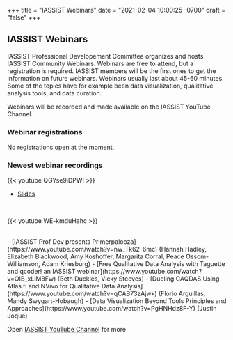 +++
title = "IASSIST Webinars"
date = "2021-02-04 10:00:25 -0700"
draft = "false"
+++
## IASSIST Webinars

IASSIST Professional Developement Committee organizes and hosts IASSIST Community Webinars. Webinars are free to attend, but a registration is required. IASSIST members will be the first ones to get the information on future webinars. Webinars usually last about 45-60 minutes. Some of the topics have for example been data visualization, qualitative analysis tools, and data curation. 

Webinars will be recorded and made available on the IASSIST YouTube Channel.

### Webinar registrations

No registrations open at the moment.

<!--
#### Accessing linked health data in a COVID-world: What’s the state of play?

This webinar organized by the IASSIST professional development committee on 6/4 at 11:30 am (EDT). 

Speakers:
: Richard Welpton, The Health Foundation
: Deborah Wiltshire, UK Data Archive
: Sarah Young, Carnegie Mellon
: Eimmy Solis, University of Southern California

> The COVID-19 situation has understandably instigated a vast effort to research and analyse the effects of this virus on healthcare systems in the short-term; longer-term initiatives will seek to examine the wider effects on society. The availability of data, both health-specific, and linked to social science data, is challenging and reflects the issues with accessing and using health data that many researchers have experienced in the past. Sadly, we have been unable to meet in person at IASSIST 2020 in Gothenburg:  but instead, we are organising a seminar to invite interested IASSIST members who support researchers seeking access to health and linked health data to come and share their experiences of accessing health data generally; and in particular, how they are supporting researchers with access to data about COVID-19.

**[Register here](https://register.gotowebinar.com/register/1595216956417230860 "Register at GoToWebinar provided by ICPSR")**

After registering, you will receive a confirmation email containing information about joining the webinar.  
-->

### Newest webinar recordings

{{< youtube QGYse9iDPWI >}}

- [Slides](https://t.co/b5wQXGVz9J "Webinar slides on Google Docs")

<br />

{{< youtube WE-kmduHahc >}}

<br />
- [IASSIST Prof Dev presents Primerpalooza](https://www.youtube.com/watch?v=nw_Tk62-6mc) (Hannah Hadley, Elizabeth Blackwood, Amy Koshoffer, Margarita Corral, Peace Ossom-Williamson, Adam Kriesburg)
- [Free Qualitative Data Analysis with Taguette and qcoder! an IASSIST webinar](https://www.youtube.com/watch?v=OIB_xLlM8Fw) (Beth Duckles, Vicky Steeves)
- [Dueling CAQDAS Using Atlas ti and NVivo for Qualitative Data Analysis](https://www.youtube.com/watch?v=qCAB73zAjwk) (Florio Arguillas, Mandy Swygart-Hobaugh)
- [Data Visualization Beyond Tools Principles and Approaches](https://www.youtube.com/watch?v=PgHNHdz8F-Y) (Justin Joque)

Open [IASSIST YouTube Channel](https://www.youtube.com/channel/UC315efmsReDcFbWHpWBmb9g) for more<br /><br />